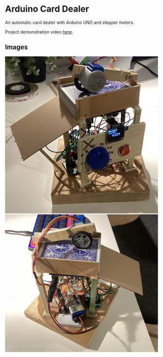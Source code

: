 # Arduino Card Dealer
An automatic card dealer with Arduino UNO and stepper motors.

Project demonstration video [here](https://youtu.be/KEmxApv8yUg).

## Images
![Front view](https://github.com/MaelStudio/ArduinoCardDealer/blob/main/img/1.jpg?raw=true)
![Back view](https://github.com/MaelStudio/ArduinoCardDealer/blob/main/img/2.jpg?raw=true)
